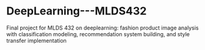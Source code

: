 # DeepLearning---MLDS432
Final project for MLDS 432 on deeplearning: fashion product image analysis with classification modeling, recommendation system building, and style transfer implementation

